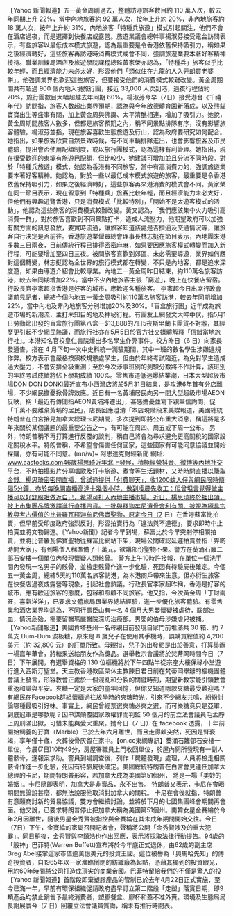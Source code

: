 【Yahoo 新聞報道】五一黃金周剛過去，整體訪港旅客數目約 110 萬人次，較去年同期上升 22%，當中內地旅客約 92 萬人次，按年上升約 20%，非內地旅客約 18 萬人次，按年上升約 31%。內地旅客「特種兵旅遊」模式引起關注，他們不會在酒店過夜，而是選擇到快餐店或露營。旅遊業議會總幹事楊淑芬接受電台訪問表示，有些旅客以最低成本模式旅遊，認為最重要是令香港依舊保持吸引力，稱如果之後經濟轉好，這些旅客再訪港時消費模式或會不同，強調旅遊業要本著好客精神接待。職業訓練局酒店及旅遊學院課程總監黃家榮亦認為，「特種兵」旅客似乎比較年輕，而且經濟能力未必太好，形容他們「類似住在九龍的人入元朗買老婆餅」。他強調業界也歡迎這些旅客，但要接受他們的消費模式較難改變。黃金周期間共有超過 900 個內地入境旅行團，接近 33,000 人次到港，過夜行程佔約 70%，旅行團數目大幅超越去年同期 60%。楊淑芬今早（7日）接受港台《千禧年代》訪問指，旅客人數超出業界預期，認為與今年啟德體育園新落成，以及熊貓寶寶出生等盛事有關，加上黃金周與佛誕、太平清醮相連，增加了吸引力。她說，黃金周期間旅客人數多，但都是旅客預期之內，稱不同景點排隊有序，沒有影響旅客體驗。楊淑芬並指，現在旅客喜歡生態旅遊及行山，認為政府要研究如何配合。她指出，如果旅客欣賞自然景致時候，有不同車輛排隊進出，也會影響旅客及市民體驗，提出會否使用配額制度，或以旅行團模式，認為這樣有利管理。她指出，現在很受歡迎的東壩有旅遊巴配額，但比較少，她建議可增加並且分流不同時段。對於「特種兵旅遊」模式，她認為香港有不同旅客，當中有高消費力的，強調旅遊業要本著好客精神。她認為，對於一些以最低成本模式旅遊的旅客，最重要是令香港依舊保持吸引力，如果之後經濟轉好，這些旅客再來港消費的模式會不同。黃家榮在同一節目表示，現在留意到「特種兵」旅客比較年輕，而且經濟能力未必太好，但他們有興趣遊覽香港，只是消費模式「比較特別」，「開始不是太遊客模式的活動」，他認為這些旅客的消費模式較難改變。黃又認為，「我們應該集中火力吸引高消費一群」。對於旅客喜歡到不同景點打卡，造成人流壓力，他期望政府可以加強有關方面的訊息發放，要實時流通，讓旅客知道該處是否擠逼及交通情況等，讓旅客自行決定是否前往。香港旅遊業僱員總會理事長林志挺在節目表示，內地團來港多數三日兩夜，目前傳統行程已排得密密麻麻，如果要因應旅客模式轉變而加入新行程，可能要增加至四日三夜。被問旅客喜歡到郊區、未必需要導遊，業界如何應對這個轉變，林志挺認為全世界的旅行模式都在轉變，不只是內地客，都是追求深度遊，如果由導遊介紹會比較專業。內地五一黃金周昨日結束，約110萬名旅客訪港，較去年同期增加22%。當中不少內地旅客主張「窮遊」，晚上在快餐店留宿。行政長官李家超指香港是好客的城市，應歡迎各種旅客。 李家超今日出席行政會議前見記者，總結今個內地五一黃金周吸引約110萬名旅客訪港，較去年同期增加22%，當中內地及非內地旅客分別增加20%及30%。「盲盒旅行團」近年成為旅遊市場的新潮流，主打未知目的地及神秘行程。有團友上網發文大呻中伏，指5月1日勞動節出發的盲盒旅行團第八盒—$13,888的7日5夜斯里蘭卡團貨不對辦，其經歷更引起不少網民熱議，而旅行社亦在5月5日於官方社交媒體解釋「信錯當地旅行社」。本港知名官校皇仁書院爆出多名學生作弊事件。校方昨日（6 日）向家長發通告，指在 4 月下旬一次中史科統一測驗期間，其中一班的數名學生涉嫌違規作弊。校方表示會嚴格按照校規懲處學生，但由於年終考試臨近，為免對學生造成過大壓力，不會安排全級重測；至於今次涉事班別的測驗分數將不作計算，該班別的年終考試成績將佔下學期成績 100%。零售市道低迷爆結業潮，日本大型超級市場DON DON DONKI最近宣布小西灣店將於5月31日結業，是攻港6年首有分店離場，不少網民擔憂掀骨牌效應。近日有一名黃埔居民向另一間大型超級市場AEON反映，稱「最近有傳聞指AEON黃埔將遷出」，甚感擔憂並寫下親筆信詢問，促「千萬不要離棄黃埔的居民」，店長回應澄清「本店現階段未美媒報道，美國總統特朗普在白宮接見加拿大總理卡尼期間，多次提到即將公布重大消息，稱這將是多年來關於某個議題的最重要公告之一，有可能在周四、周五或下周一公布。 另外，特朗普稱不再打算進行反覆的談判，稱自己將會為尋求避免更高關稅的國家設定關稅水平。特朗普稱，不希望會傷害任何國家，這些國家有可能同意協議並開始採購，亦有可能不同意。(mn/w)~ 阿思達克財經新聞 網址: www.aastocks.com46歲楊思琦近年北上發展，積極經營抖音、微博等內地社交平台，不時拍攝影片分享唱歌及打卡旅遊、煮食等生活題材，又時時開直播以賺取金錢。楊思琦密密開直播，曾試過提供「付費聊天」，收1200蚊人仔與網民限時傾偈5分鐘，亦於每晚開直播高達十幾個小時，做到凌晨先收工；佢曾坦言覺得做主播可以好舒服咁做返自己，希望可打入內地主播市場。近日，楊思琦終於捱出頭，被上市集團品牌邀請進行直播帶貨。一批與釋迦牟尼遺骨舍利有關、被視為極具宗教與考古價值的比普羅瓦釋迦牟尼佛寶聖物，原定今日（7 日）在香港蘇富比拍賣，但早前受印度政府強烈反對，形容拍賣行為「違法與不道德」，要求即時中止拍賣並將文物歸還。《Yahoo新聞》記者今早到場，蘇富比於今早突剎停相關拍賣，並將比普羅瓦佛寶聖物從蘇富比網站下架，現場公關確認延遲拍賣並指「畀啲時間大家」。有到場僧人稱準備了十萬元，欲購部份聖物不果。警方在葵涌石籬二邨石安樓一個單位內發現懷疑人類骸骨。 警方上午10時許接報，在單位一個洗手間內發現一名男子的骸骨，並檢走骸骨作進一步化驗，死因有待驗屍後確定。今個五一黃金周，總結5天約110萬名旅客訪港，為本港商戶帶來生意，但亦衍生旅客在快餐店過夜或露營等現象，引起社會熱議。行政長官李家超昨稱，香港是好客的城市，應有歡迎旅客的態度，包容和照顧不同旅客。他又指，今次黃金周「丁財兩旺，喜氣洋洋」，已要求文體旅局跟業界總結經驗，進一步優化旅客體驗。有零售業和酒店業界均認為，不同行壽臣山有一名 4 個月大男嬰懷疑被虐待，腦部出血，情況危殆，需要留醫瑪麗醫院深切治療部。男嬰的伯母涉嫌虐兒被捕。【Yahoo新聞報道】美國肯塔基州一名母親日前發現自家門前堆滿共 30 箱、約 7 萬支 Dum-Dum 波板糖，原來是 8 歲兒子在使用其手機時，誤購買總值約 4,200 美元（約 32,800 元）的訂單所致。母親指，兒子的出發點是出於善意，打算舉辦一場嘉年華會，將糖果送給朋友作為獎品。選舉教宗會議將於梵蒂岡時間今日（7 日）下午展開，有選舉資格的 130 位樞機將於下午四點半從宗座大樓保祿小堂遊行進入西斯汀聖堂。天主教香港教區榮休主教陳日君日前在梵蒂岡舉辦的樞機團體會議上發言，形容教會正處於一個混亂和分裂的關鍵時刻，期望新教宗能引領教會重返和諧與平安。夾糖一定是大家的童年回憶，但你又知道哪款夾糖最受歡迎嗎？有網民在Facebook群組懷緬過往放學時的夾糖時光，引來不少網友共鳴，紛紛討論哪種最吸引好味。事實上，網民曾經票選夾糖必夾之選，而可樂糖竟只是亞軍，到底冠軍是哪款呢？因串謀顛覆國家政權罪而判監 50 個月的前立法會議員毛孟靜上周刑滿出獄，可惜未能與愛犬重聚。她今日（7 日）在 facebook 透露，十年前開始飼養的孖寶（Marble）已於去年六月離世，而且走得頗突然，死因是腎衰竭，享年僅十歲，火葬後骨灰留在家中。【on.cc東網專訊】葵涌石籬邨石安樓一單位，今晨(7日)10時49分，房屋署職員上門收回單位，於屋內廁所發現有一副人體骸骨，遂報案求助。警員到場調查後，列作「屍體發現」處理，人員將檢走相關骸骨作進一步化驗，死因有待驗屍後確定。美國總統特朗普在白宮會見連任加拿大總理的卡尼，期間特朗普形容，若加拿大成為美國第51個州， 將是一場「美妙的婚姻」。卡尼隨即表明，加拿大是非賣品，永不出售。 特朗普又表示，卡尼在會晤期間無論說甚麼，都無法說服他取消對加拿大的關稅。 卡尼在會後就指，特朗普有意願商討新的貿易協議，雙方會繼續討論，並將於下月的七國集團峰會期間再會面。他又說，已要求特朗普停止把加拿大稱為美國第51個州。南韓女星金賽綸於今年2月因離世，隨後男星金秀賢被指控與金賽綸在其未成年期間開始交往。今日（7日）下午，金賽綸的家屬召開記者會，聲稱將公開「金秀賢涉及的重大犯罪」。同日稍後，金秀賢與李鎮浩也作出回應，表示將採取法律行動提告。94歲的「股神」巴菲特(Warren Buffett)宣布將於今年底正式退休，由62歲的副主席Greg Abel接掌這家市值逾萬億美元的投資王國。這位被譽為「奧馬哈先知」的傳奇投資者，自1965年以一家瀕臨倒閉的紡織廠為起點，憑藉其獨到的投資眼光，用約60年時間將公司打造成頂尖的商業帝國。巴菲特留給我們的不僅是驚人的投【Yahoo 新聞報道】首階段即棄塑膠產品的管制已於去年4月22日正式實施，至今已滿一年，早前有環保組織促請政府盡早訂立第二階段「走塑」落實日期，即9類產品均禁止銷售予最終消費者，塑膠餐盒、膠杯和蓋不准外賣。環境及生態局局長謝展寰今（7 日）回覆立法會議員質詢，稱未有推行時間表。